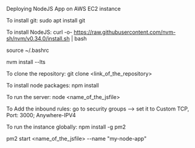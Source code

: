 Deploying NodeJS App on AWS EC2 instance

To install git: sudo apt install git

To install NodeJS: 
curl -o- https://raw.githubusercontent.com/nvm-sh/nvm/v0.34.0/install.sh | bash

source ~/.bashrc

nvm install --lts

To clone the repository: git clone <link_of_the_repository>

To install node packages: npm install

To run the server: node <name_of_the_jsfile>

To Add the inbound rules: go to security groups --> set it to Custom TCP, Port: 3000; Anywhere-IPV4

To run the instance globally: 
npm install -g pm2

pm2 start <name_of_the_jsfile> --name "my-node-app"
